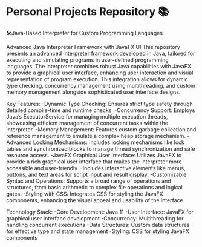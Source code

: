 # Personal Projects Repository 📚
🛠️Java-Based Interpreter for Custom Programming Languages

Advanced Java Interpreter Framework with JavaFX UI
This repository presents an advanced interpreter framework developed in Java, tailored for executing and simulating programs in user-defined programming languages. The interpreter combines robust Java capabilities with JavaFX to provide a graphical user interface, enhancing user interaction and visual representation of program execution. This integration allows for dynamic type checking, concurrency management using multithreading, and custom memory management alongside sophisticated user interface designs.

Key Features:
    -Dynamic Type Checking: Ensures strict type safety through detailed compile-time and runtime checks.
    -Concurrency Support: Employs Java’s ExecutorService for managing multiple execution threads, showcasing efficient management of concurrent tasks within the interpreter.
    -Memory Management: Features custom garbage collection and reference management to emulate a complex heap storage mechanism.
    -Advanced Locking Mechanisms: Includes locking mechanisms like lock tables and synchronized blocks to manage thread synchronization and safe resource access.
    -JavaFX Graphical User Interface: Utilizes JavaFX to provide a rich graphical user interface that makes the interpreter more accessible and user-friendly. -Includes interactive elements like menus, buttons, and text areas for script input and result display.
    -Customizable Syntax and Operations: Supports a broad range of operations and structures, from basic arithmetic to complex file operations and logical gates.
    -Styling with CSS: Integrates CSS for styling the JavaFX components, enhancing the visual appeal and usability of the interface.

Technology Stack:
-Core Development: Java 11
-User Interface: JavaFX for graphical user interface development
-Concurrency: Multithreading for handling concurrent executions
-Data Structures: Custom data structures for effective type and state management
-Styling: CSS for styling JavaFX components
